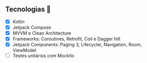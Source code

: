 ## Tecnologias :rocket:

- [x] Kotlin
- [x] Jetpack Compose
- [x] MVVM e Clean Architecture
- [x] Frameworks: Coroutines, Retrofit, Coil e Dagger hilt
- [x] Jetpack Components: Paging 3, Lifecycler, Navigation, Room, ViewModel
- [ ] Testes unitários com Mockito
